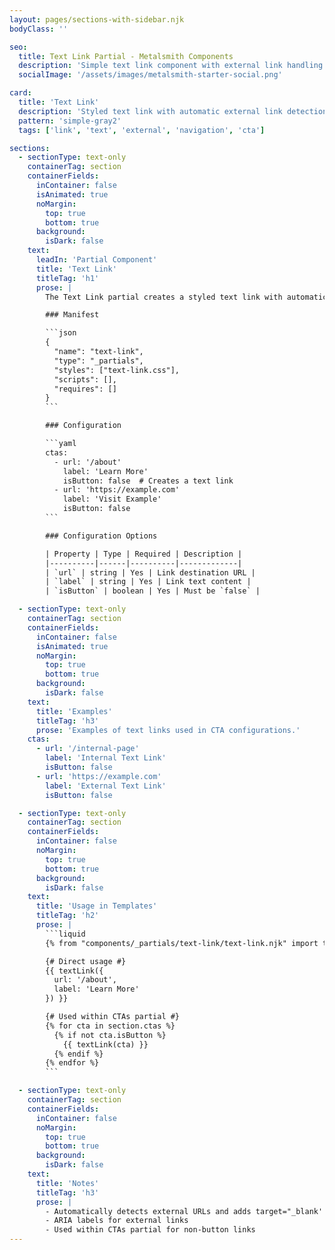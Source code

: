 ```yaml
---
layout: pages/sections-with-sidebar.njk
bodyClass: ''

seo:
  title: Text Link Partial - Metalsmith Components
  description: 'Simple text link component with external link handling'
  socialImage: '/assets/images/metalsmith-starter-social.png'

card:
  title: 'Text Link'
  description: 'Styled text link with automatic external link detection'
  pattern: 'simple-gray2'
  tags: ['link', 'text', 'external', 'navigation', 'cta']

sections:
  - sectionType: text-only
    containerTag: section
    containerFields:
      inContainer: false
      isAnimated: true
      noMargin:
        top: true
        bottom: true
      background:
        isDark: false
    text:
      leadIn: 'Partial Component'
      title: 'Text Link'
      titleTag: 'h1'
      prose: |
        The Text Link partial creates a styled text link with automatic external link detection. It handles security attributes and accessibility for external links automatically.

        ### Manifest

        ```json
        {
          "name": "text-link",
          "type": "_partials",
          "styles": ["text-link.css"],
          "scripts": [],
          "requires": []
        }
        ```

        ### Configuration

        ```yaml
        ctas:
          - url: '/about'
            label: 'Learn More'
            isButton: false  # Creates a text link
          - url: 'https://example.com'
            label: 'Visit Example'
            isButton: false
        ```

        ### Configuration Options

        | Property | Type | Required | Description |
        |----------|------|----------|-------------|
        | `url` | string | Yes | Link destination URL |
        | `label` | string | Yes | Link text content |
        | `isButton` | boolean | Yes | Must be `false` |

  - sectionType: text-only
    containerTag: section
    containerFields:
      inContainer: false
      isAnimated: true
      noMargin:
        top: true
        bottom: true
      background:
        isDark: false
    text:
      title: 'Examples'
      titleTag: 'h3'
      prose: 'Examples of text links used in CTA configurations.'
    ctas:
      - url: '/internal-page'
        label: 'Internal Text Link'
        isButton: false
      - url: 'https://example.com'
        label: 'External Text Link'
        isButton: false

  - sectionType: text-only
    containerTag: section
    containerFields:
      inContainer: false
      noMargin:
        top: true
        bottom: true
      background:
        isDark: false
    text:
      title: 'Usage in Templates'
      titleTag: 'h2'
      prose: |
        ```liquid
        {% from "components/_partials/text-link/text-link.njk" import textLink %}

        {# Direct usage #}
        {{ textLink({
          url: '/about',
          label: 'Learn More'
        }) }}

        {# Used within CTAs partial #}
        {% for cta in section.ctas %}
          {% if not cta.isButton %}
            {{ textLink(cta) }}
          {% endif %}
        {% endfor %}
        ```

  - sectionType: text-only
    containerTag: section
    containerFields:
      inContainer: false
      noMargin:
        top: true
        bottom: true
      background:
        isDark: false
    text:
      title: 'Notes'
      titleTag: 'h3'
      prose: |
        - Automatically detects external URLs and adds target="_blank' and `rel="noopener noreferrer"`
        - ARIA labels for external links
        - Used within CTAs partial for non-button links
---
```

